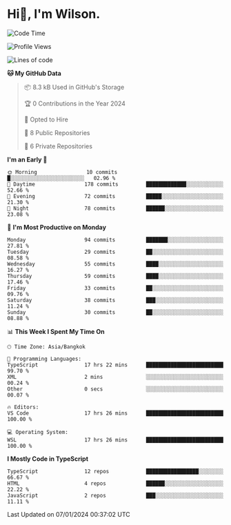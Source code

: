# Hi👋, I'm Wilson.
<!--START_SECTION:waka-->
![Code Time](http://img.shields.io/badge/Code%20Time-1%2C133%20hrs%201%20min-blue)

![Profile Views](http://img.shields.io/badge/Profile%20Views-0-blue)

![Lines of code](https://img.shields.io/badge/From%20Hello%20World%20I%27ve%20Written-157.2%20thousand%20lines%20of%20code-blue)

**🐱 My GitHub Data** 

> 📦 8.3 kB Used in GitHub's Storage 
 > 
> 🏆 0 Contributions in the Year 2024
 > 
> 💼 Opted to Hire
 > 
> 📜 8 Public Repositories 
 > 
> 🔑 6 Private Repositories 
 > 
**I'm an Early 🐤** 

```text
🌞 Morning                10 commits          █░░░░░░░░░░░░░░░░░░░░░░░░   02.96 % 
🌆 Daytime                178 commits         █████████████░░░░░░░░░░░░   52.66 % 
🌃 Evening                72 commits          █████░░░░░░░░░░░░░░░░░░░░   21.30 % 
🌙 Night                  78 commits          ██████░░░░░░░░░░░░░░░░░░░   23.08 % 
```
📅 **I'm Most Productive on Monday** 

```text
Monday                   94 commits          ███████░░░░░░░░░░░░░░░░░░   27.81 % 
Tuesday                  29 commits          ██░░░░░░░░░░░░░░░░░░░░░░░   08.58 % 
Wednesday                55 commits          ████░░░░░░░░░░░░░░░░░░░░░   16.27 % 
Thursday                 59 commits          ████░░░░░░░░░░░░░░░░░░░░░   17.46 % 
Friday                   33 commits          ██░░░░░░░░░░░░░░░░░░░░░░░   09.76 % 
Saturday                 38 commits          ███░░░░░░░░░░░░░░░░░░░░░░   11.24 % 
Sunday                   30 commits          ██░░░░░░░░░░░░░░░░░░░░░░░   08.88 % 
```


📊 **This Week I Spent My Time On** 

```text
🕑︎ Time Zone: Asia/Bangkok

💬 Programming Languages: 
TypeScript               17 hrs 22 mins      █████████████████████████   99.70 % 
XML                      2 mins              ░░░░░░░░░░░░░░░░░░░░░░░░░   00.24 % 
Other                    0 secs              ░░░░░░░░░░░░░░░░░░░░░░░░░   00.07 % 

🔥 Editors: 
VS Code                  17 hrs 26 mins      █████████████████████████   100.00 % 

💻 Operating System: 
WSL                      17 hrs 26 mins      █████████████████████████   100.00 % 
```

**I Mostly Code in TypeScript** 

```text
TypeScript               12 repos            █████████████████░░░░░░░░   66.67 % 
HTML                     4 repos             ██████░░░░░░░░░░░░░░░░░░░   22.22 % 
JavaScript               2 repos             ███░░░░░░░░░░░░░░░░░░░░░░   11.11 % 
```




 Last Updated on 07/01/2024 00:37:02 UTC
<!--END_SECTION:waka-->
